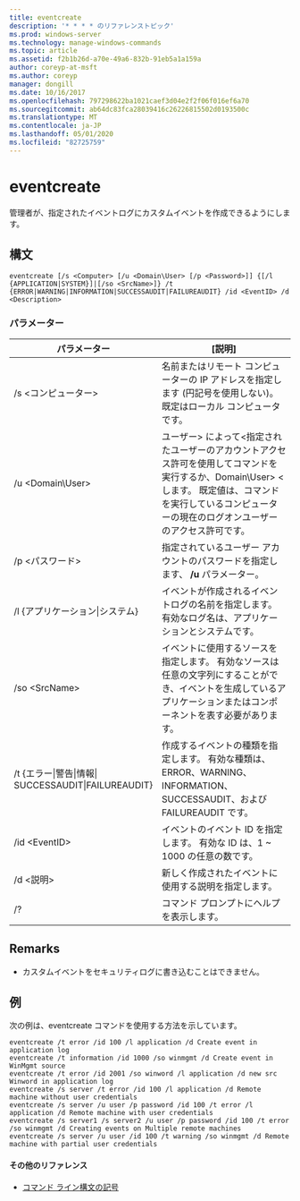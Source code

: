 ```yaml
---
title: eventcreate
description: '* * * * のリファレンストピック'
ms.prod: windows-server
ms.technology: manage-windows-commands
ms.topic: article
ms.assetid: f2b1b26d-a70e-49a6-832b-91eb5a1a159a
author: coreyp-at-msft
ms.author: coreyp
manager: dongill
ms.date: 10/16/2017
ms.openlocfilehash: 797298622ba1021caef3d04e2f2f06f016ef6a70
ms.sourcegitcommit: ab64dc83fca28039416c26226815502d0193500c
ms.translationtype: MT
ms.contentlocale: ja-JP
ms.lasthandoff: 05/01/2020
ms.locfileid: "82725759"
---
```

# <a name="eventcreate"></a>eventcreate



管理者が、指定されたイベントログにカスタムイベントを作成できるようにします。 

## <a name="syntax"></a>構文

```
eventcreate [/s <Computer> [/u <Domain\User> [/p <Password>]] {[/l {APPLICATION|SYSTEM}]|[/so <SrcName>]} /t {ERROR|WARNING|INFORMATION|SUCCESSAUDIT|FAILUREAUDIT} /id <EventID> /d <Description>
```

### <a name="parameters"></a>パラメーター

|パラメーター|[説明]|
|---------|-----------|
|/s \<コンピューター>|名前またはリモート コンピューターの IP アドレスを指定します (円記号を使用しない)。 既定はローカル コンピュータです。|
|/u \<Domain\User>|ユーザー> によって\<指定されたユーザーのアカウントアクセス許可を使用してコマンドを実行するか、Domain\User> <します。 既定値は、コマンドを実行しているコンピューターの現在のログオンユーザーのアクセス許可です。|
|/p \<パスワード>|指定されているユーザー アカウントのパスワードを指定します、 **/u** パラメーター。|
|/l {アプリケーション\|システム}|イベントが作成されるイベントログの名前を指定します。 有効なログ名は、アプリケーションとシステムです。|
|/so \<SrcName>|イベントに使用するソースを指定します。 有効なソースは任意の文字列にすることができ、イベントを生成しているアプリケーションまたはコンポーネントを表す必要があります。|
|/t {エラー\|警告\|情報\|</br>SUCCESSAUDIT\|FAILUREAUDIT}|作成するイベントの種類を指定します。 有効な種類は、ERROR、WARNING、INFORMATION、SUCCESSAUDIT、および FAILUREAUDIT です。|
|/id \<EventID>|イベントのイベント ID を指定します。 有効な ID は、1 ~ 1000 の任意の数です。|
|/d \<説明>|新しく作成されたイベントに使用する説明を指定します。|
|/?|コマンド プロンプトにヘルプを表示します。|

## <a name="remarks"></a>Remarks

-   カスタムイベントをセキュリティログに書き込むことはできません。

## <a name="examples"></a>例

次の例は、eventcreate コマンドを使用する方法を示しています。
```
eventcreate /t error /id 100 /l application /d Create event in application log
eventcreate /t information /id 1000 /so winmgmt /d Create event in WinMgmt source
eventcreate /t error /id 2001 /so winword /l application /d new src Winword in application log
eventcreate /s server /t error /id 100 /l application /d Remote machine without user credentials
eventcreate /s server /u user /p password /id 100 /t error /l application /d Remote machine with user credentials
eventcreate /s server1 /s server2 /u user /p password /id 100 /t error /so winmgmt /d Creating events on Multiple remote machines
eventcreate /s server /u user /id 100 /t warning /so winmgmt /d Remote machine with partial user credentials
```

#### <a name="additional-references"></a>その他のリファレンス

- [コマンド ライン構文の記号](command-line-syntax-key.md)
